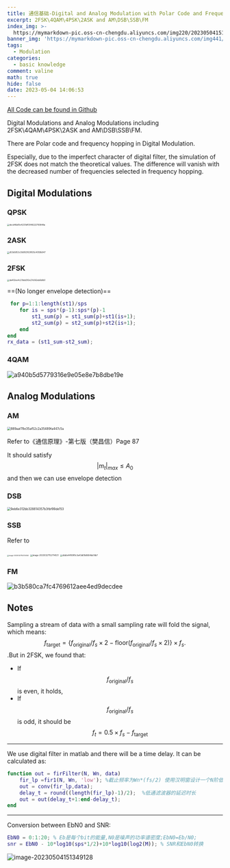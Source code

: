 ```yaml
---
title: 通信基础-Digital and Analog Modulation with Polar Code and Frequency hopping
excerpt: 2FSK\4QAM\4PSK\2ASK and AM\DSB\SSB\FM
index_img: >-
  https://mymarkdown-pic.oss-cn-chengdu.aliyuncs.com/img220/202305041514196.jpeg
banner_img: 'https://mymarkdown-pic.oss-cn-chengdu.aliyuncs.com/img441/1638523690670.jpg'
tags:
  - Modulation
categories:
  - basic knowledge
comment: valine
math: true
hide: false
date: 2023-05-04 14:06:53
---
```


[All Code can be found in Github](https://github.com/Joffrey-lc/Digital-and-Analog-Modulations)

Digital Modulations and Analog Modulations including 2FSK\4QAM\4PSK\2ASK and AM\DSB\SSB\FM. 

There are Polar code and frequency hopping in Digital Modulation.



Especially, due to the imperfect character of digital filter, the simulation of 2FSK does not match the theoretical values. The difference will vanish with the decreased number of frequencies selected in frequency hopping. 

## Digital Modulations 

### QPSK



<img src="https://mymarkdown-pic.oss-cn-chengdu.aliyuncs.com/img220/202305041514196.jpeg" alt="decd46a10e4237aff3048222793848a" style="zoom:33%;" />

### 2ASK

<img src="https://mymarkdown-pic.oss-cn-chengdu.aliyuncs.com/img220/202305041514179.jpeg" alt="d53b5853c39d163163f835c4059b947" style="zoom: 33%;" />

### 2FSK

<img src="https://mymarkdown-pic.oss-cn-chengdu.aliyuncs.com/img220/202305041514186.jpeg" alt="da402ee4c27ddd3f2e27e562eb6b8b1" style="zoom:33%;" />

==(No longer envelope detection)==

```matlab
 for p=1:1:length(st1)/sps
    for is = sps*(p-1):sps*(p)-1
        st1_sum(p) = st1_sum(p)+st1(is+1);
        st2_sum(p) = st2_sum(p)+st2(is+1);
    end
end
rx_data = (st1_sum-st2_sum);
```

### 4QAM

![a940b5d5779316e9e05e8e7b8dbe19e](https://mymarkdown-pic.oss-cn-chengdu.aliyuncs.com/img220/202305041514171.jpeg)

## Analog Modulations

### AM

<img src="https://mymarkdown-pic.oss-cn-chengdu.aliyuncs.com/img220/202305041514168.jpeg" alt="889aaf78e35af52c2a35489fa447c5a" style="zoom:50%;" />

Refer to《通信原理》-第七版（樊昌信）Page 87

It should satisfy $$|m_t|_{max}\leq A_0$$ and then we can use envelope detection

### DSB

<img src="https://mymarkdown-pic.oss-cn-chengdu.aliyuncs.com/img220/202305041514101.jpeg" alt="9eb6e312bb328814357b3fbf99de153" style="zoom: 50%;" />

### SSB

Refer to 

<img src="https://mymarkdown-pic.oss-cn-chengdu.aliyuncs.com/img220/202305041514647.png" alt="image-20230327152726140" style="zoom: 25%;" />

<img src="https://mymarkdown-pic.oss-cn-chengdu.aliyuncs.com/img220/202305041514637.png" alt="image-20230327152714021" style="zoom:33%;" />

<img src="https://mymarkdown-pic.oss-cn-chengdu.aliyuncs.com/img220/202305041514718.jpeg" alt="a1a6e44169f9c3a43d61b8664bb7db7" style="zoom:33%;" />

### FM

![b3b580ca7fc4769612aee4ed9decdee](https://mymarkdown-pic.oss-cn-chengdu.aliyuncs.com/img220/202305041514778.jpeg)

## Notes

Sampling a stream of data with a small sampling rate will fold the signal, which means:
$$
f_\text{target}=\left\{f_{\text{original}}/f_s\times2-\text{floor}(f_{\text{original}}/f_s\times2)\right\}\times f_s.
$$
.But in 2FSK, we found that:

- If  $$f_{\text{original}}/f_s$$ is even, it holds,
- If $$f_{\text{original}}/f_s$$ is odd, it should be $$f_{t}=0.5\times f_s-f_{\text{target}}$$

---

We use digital filter in matlab and there will be a time delay. It can be calculated as:

```matlab
function out = firFilter(N, Wn, data)
    fir_lp =fir1(N, Wn, 'low'); %截止频率为Wn*(fs/2) 使用汉明窗设计一个N阶低通带线性相位的FIR滤波器。
    out = conv(fir_lp,data);
    delay_t = round((length(fir_lp)-1)/2);  %低通滤波器的延迟时长
    out = out(delay_t+1:end-delay_t);
end
```

---

Conversion between EbN0 and SNR:

```matlab
EbN0 = 0:1:20; % Eb是每个bit的能量,N0是噪声的功率谱密度;EbN0=Eb/N0;
snr = EbN0 - 10*log10(sps*1/2)+10*log10(log2(M)); % SNR和EbN0转换
```

![image-20230504151349128](https://mymarkdown-pic.oss-cn-chengdu.aliyuncs.com/img220/202305041514958.png)

